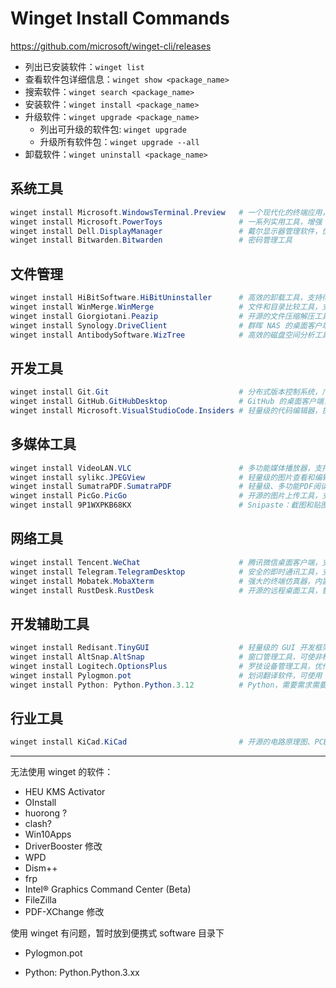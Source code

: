 # Winget Install Commands

https://github.com/microsoft/winget-cli/releases

- 列出已安装软件：`winget list`
- 查看软件包详细信息：`winget show <package_name>`
- 搜索软件：`winget search <package_name>`
- 安装软件：`winget install <package_name>`
- 升级软件：`winget upgrade <package_name>`
  - 列出可升级的软件包: `winget upgrade`
  - 升级所有软件包：`winget upgrade --all`
- 卸载软件：`winget uninstall <package_name>`

## 系统工具

```powershell
winget install Microsoft.WindowsTerminal.Preview   # 一个现代化的终端应用，支持多标签、分屏等功能
winget install Microsoft.PowerToys                 # 一系列实用工具，增强 Windows 用户体验
winget install Dell.DisplayManager                 # 戴尔显示器管理软件，优化显示器设置
winget install Bitwarden.Bitwarden                 # 密码管理工具
```

## 文件管理

```powershell
winget install HiBitSoftware.HiBitUninstaller      # 高效的卸载工具，支持彻底清除软件残留
winget install WinMerge.WinMerge                   # 文件和目录比较工具，支持合并差异
winget install Giorgiotani.Peazip                  # 开源的文件压缩解压工具，支持多种格式
winget install Synology.DriveClient                # 群晖 NAS 的桌面客户端，便于文件同步
winget install AntibodySoftware.WizTree            # 高效的磁盘空间分析工具，快速查找大文件和文件夹
```

## 开发工具

```powershell
winget install Git.Git                             # 分布式版本控制系统，广泛用于代码管理
winget install GitHub.GitHubDesktop                # GitHub 的桌面客户端，简化版本控制操作
winget install Microsoft.VisualStudioCode.Insiders # 轻量级的代码编辑器，提供最新的预发布功能
```

## 多媒体工具

```powershell
winget install VideoLAN.VLC                        # 多功能媒体播放器，支持几乎所有音视频格式
winget install sylikc.JPEGView                     # 轻量级的图片查看和编辑工具
winget install SumatraPDF.SumatraPDF               # 轻量级、多功能PDF阅读器
winget install PicGo.PicGo                         # 开源的图片上传工具，支持多种图床
winget install 9P1WXPKB68KX                        # Snipaste：截图和贴图工具，支持高效的截图和标注功能
```

## 网络工具

```powershell
winget install Tencent.WeChat                      # 腾讯微信桌面客户端，支持消息同步和多媒体通讯
winget install Telegram.TelegramDesktop            # 安全的即时通讯工具，支持多平台消息同步
winget install Mobatek.MobaXterm                   # 强大的终端仿真器，内置多种网络工具
winget install RustDesk.RustDesk                   # 开源的远程桌面工具，替代 TeamViewer
```

## 开发辅助工具

```powershell
winget install Redisant.TinyGUI                    # 轻量级的 GUI 开发框架，适用于小型项目
winget install AltSnap.AltSnap                     # 窗口管理工具，可使非标准窗口支持 Aero Snap
winget install Logitech.OptionsPlus                # 罗技设备管理工具，优化鼠标键盘性能
winget install Pylogmon.pot                        # 划词翻译软件，可使用 LLM 翻译
winget install Python: Python.Python.3.12          # Python，需要需求需要下载所需的版本号
```

## 行业工具

```powershell
winget install KiCad.KiCad                         # 开源的电路原理图、PCB 设计工具
```

---

无法使用 winget 的软件：

- HEU KMS Activator
- OInstall
- huorong ?
- clash?
- Win10Apps
- DriverBooster 修改
- WPD
- Dism++
- frp
- Intel® Graphics Command Center (Beta)
- FileZilla
- PDF-XChange 修改

使用 winget 有问题，暂时放到便携式 software 目录下

- Pylogmon.pot

- Python: Python.Python.3.xx
